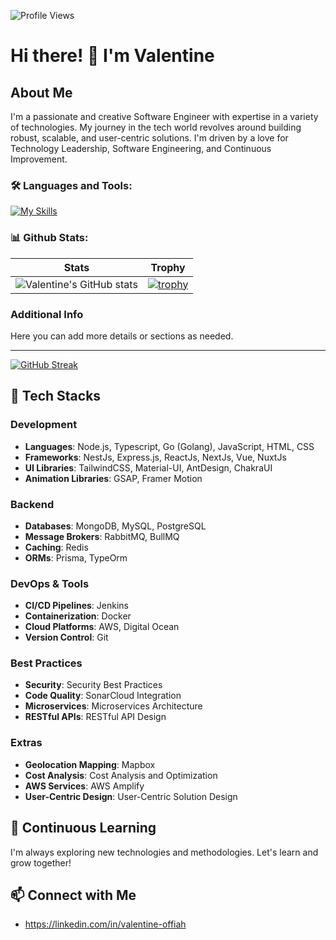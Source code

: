 ![Profile Views](https://komarev.com/ghpvc/?username=valfenix&color=blue)

# Hi there! 👋 I'm Valentine

## About Me
I'm a passionate and creative Software Engineer with expertise in a variety of technologies. My journey in the tech world revolves around building robust, scalable, and user-centric solutions. I'm driven by a love for Technology Leadership, Software Engineering, and Continuous Improvement.

### 🛠 Languages and Tools:

[![My Skills](https://skillicons.dev/icons?i=nodejs,js,nestjs,nextjs,react,vuejs,nuxtjs,express,tailwind,styledcomponents,materialui,mongodb,sequelize,mysql,postgres,pinia,redux,vite,html,css,pug,aws,prisma,bitbucket,bootstrap,emotion,git,gitlab,go,heroku,jest,netlify,nginx,npm,postman,rabbitmq,redis,supabase,svg,github,ts,ubuntu,vercel,vscode,yarn,powershell&perline=15)](https://skillicons.dev)


### 📊 Github Stats:

| Stats            | Trophy               |
|------------------|-----------------------|
| ![Valentine's GitHub stats](https://github-readme-stats.vercel.app/api?username=valfenix&show_icons=true&theme=dark) | [![trophy](https://github-profile-trophy.vercel.app/?username=valfenix&theme=dark&column=7)](https://github.com/ryo-ma/github-profile-trophy) |

### Additional Info

Here you can add more details or sections as needed.






---

[![GitHub Streak](https://streak-stats.demolab.com?user=valfenix&theme=great-gatsby&hide_border=true&border_radius=9.9)](https://git.io/streak-stats)

## 🚀 Tech Stacks




### Development
- **Languages**: Node.js, Typescript, Go (Golang), JavaScript, HTML, CSS
- **Frameworks**: NestJs, Express.js, ReactJs, NextJs, Vue, NuxtJs
- **UI Libraries**: TailwindCSS, Material-UI, AntDesign, ChakraUI
- **Animation Libraries**: GSAP, Framer Motion

### Backend
- **Databases**: MongoDB, MySQL, PostgreSQL
- **Message Brokers**: RabbitMQ, BullMQ
- **Caching**: Redis
- **ORMs**: Prisma, TypeOrm

### DevOps & Tools
- **CI/CD Pipelines**: Jenkins
- **Containerization**: Docker
- **Cloud Platforms**: AWS, Digital Ocean
- **Version Control**: Git

### Best Practices
- **Security**: Security Best Practices
- **Code Quality**: SonarCloud Integration
- **Microservices**: Microservices Architecture
- **RESTful APIs**: RESTful API Design

### Extras
- **Geolocation Mapping**: Mapbox
- **Cost Analysis**: Cost Analysis and Optimization
- **AWS Services**: AWS Amplify
- **User-Centric Design**: User-Centric Solution Design

## 🌱 Continuous Learning
I'm always exploring new technologies and methodologies. Let's learn and grow together!

## 📫 Connect with Me
- https://linkedin.com/in/valentine-offiah
